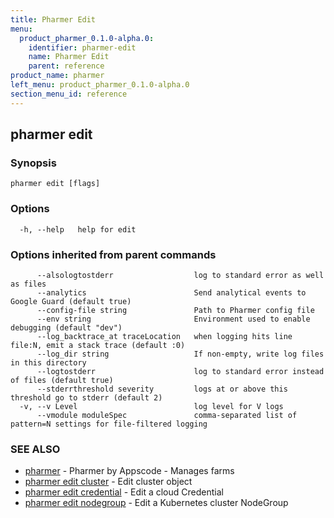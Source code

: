 ```yaml
---
title: Pharmer Edit
menu:
  product_pharmer_0.1.0-alpha.0:
    identifier: pharmer-edit
    name: Pharmer Edit
    parent: reference
product_name: pharmer
left_menu: product_pharmer_0.1.0-alpha.0
section_menu_id: reference
---
```

## pharmer edit



### Synopsis




```
pharmer edit [flags]
```

### Options

```
  -h, --help   help for edit
```

### Options inherited from parent commands

```
      --alsologtostderr                  log to standard error as well as files
      --analytics                        Send analytical events to Google Guard (default true)
      --config-file string               Path to Pharmer config file
      --env string                       Environment used to enable debugging (default "dev")
      --log_backtrace_at traceLocation   when logging hits line file:N, emit a stack trace (default :0)
      --log_dir string                   If non-empty, write log files in this directory
      --logtostderr                      log to standard error instead of files (default true)
      --stderrthreshold severity         logs at or above this threshold go to stderr (default 2)
  -v, --v Level                          log level for V logs
      --vmodule moduleSpec               comma-separated list of pattern=N settings for file-filtered logging
```

### SEE ALSO
* [pharmer](/docs/reference/pharmer.md)	 - Pharmer by Appscode - Manages farms
* [pharmer edit cluster](/docs/reference/pharmer_edit_cluster.md)	 - Edit cluster object
* [pharmer edit credential](/docs/reference/pharmer_edit_credential.md)	 - Edit a cloud Credential
* [pharmer edit nodegroup](/docs/reference/pharmer_edit_nodegroup.md)	 - Edit a Kubernetes cluster NodeGroup

